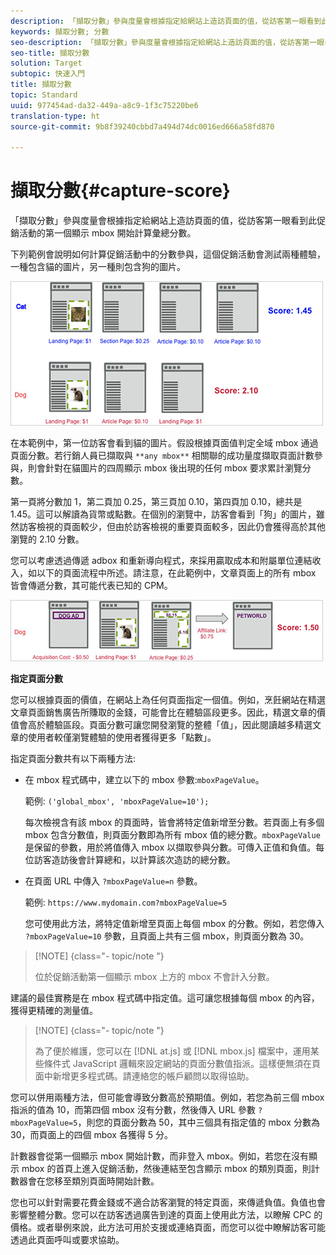 ```yaml
---
description: 「擷取分數」參與度量會根據指定給網站上造訪頁面的值，從訪客第一眼看到此促銷活動的第一個顯示 mbox 開始計算彙總分數。
keywords: 擷取分數; 分數
seo-description: 「擷取分數」參與度量會根據指定給網站上造訪頁面的值，從訪客第一眼看到此促銷活動的第一個顯示 mbox 開始計算彙總分數。
seo-title: 擷取分數
solution: Target
subtopic: 快速入門
title: 擷取分數
topic: Standard
uuid: 977454ad-da32-449a-a8c9-1f3c75220be6
translation-type: ht
source-git-commit: 9b8f39240cbbd7a494d74dc0016ed666a58fd870

---
```



# 擷取分數{#capture-score}

「擷取分數」參與度量會根據指定給網站上造訪頁面的值，從訪客第一眼看到此促銷活動的第一個顯示 mbox 開始計算彙總分數。

下列範例會說明如何計算促銷活動中的分數參與，這個促銷活動會測試兩種體驗，一種包含貓的圖片，另一種則包含狗的圖片。

![](assets/example_score.png)

在本範例中，第一位訪客會看到貓的圖片。假設根據頁面值判定全域 mbox 通過頁面分數。若行銷人員已擷取與 `**any mbox**` 相關聯的成功量度擷取頁面計數參與，則會針對在貓圖片的四周顯示 mbox 後出現的任何 mbox 要求累計瀏覽分數。

第一頁將分數加 1，第二頁加 0.25，第三頁加 0.10，第四頁加 0.10，總共是 1.45。這可以解讀為貨幣或點數。在個別的瀏覽中，訪客會看到「狗」的圖片，雖然訪客檢視的頁面較少，但由於訪客檢視的重要頁面較多，因此仍會獲得高於其他瀏覽的 2.10 分數。

您可以考慮透過傳遞 adbox 和重新導向程式，來採用贏取成本和附屬單位連結收入，如以下的頁面流程中所述。請注意，在此範例中，文章頁面上的所有 mbox 皆會傳遞分數，其可能代表已知的 CPM。

![](assets/example_score2.png)

**指定頁面分數**

您可以根據頁面的價值，在網站上為任何頁面指定一個值。例如，烹飪網站在精選文章頁面銷售廣告所賺取的金錢，可能會比在體驗區段更多。因此，精選文章的價值會高於體驗區段。頁面分數可讓您開發瀏覽的整體「值」，因此閱讀越多精選文章的使用者較僅瀏覽體驗的使用者獲得更多「點數」。

指定頁面分數共有以下兩種方法:

* 在 mbox 程式碼中，建立以下的 mbox 參數:`mboxPageValue`。

   範例: `('global_mbox', 'mboxPageValue=10');`

   每次檢視含有該 mbox 的頁面時，皆會將特定值新增至分數。若頁面上有多個 mbox 包含分數值，則頁面分數即為所有 mbox 值的總分數。`mboxPageValue` 是保留的參數，用於將值傳入 mbox 以擷取參與分數。可傳入正值和負值。每位訪客造訪後會計算總和，以計算該次造訪的總分數。

* 在頁面 URL 中傳入 `?mboxPageValue=n` 參數。

   範例: `https://www.mydomain.com?mboxPageValue=5`

   您可使用此方法，將特定值新增至頁面上每個 mbox 的分數。例如，若您傳入 `?mboxPageValue=10` 參數，且頁面上共有三個 mbox，則頁面分數為 30。

>[!NOTE] {class=&quot;- topic/note &quot;}
>
>位於促銷活動第一個顯示 mbox 上方的 mbox 不會計入分數。

建議的最佳實務是在 mbox 程式碼中指定值。這可讓您根據每個 mbox 的內容，獲得更精確的測量值。

>[!NOTE] {class=&quot;- topic/note &quot;}
>
>為了便於維護，您可以在 [!DNL at.js] 或 [!DNL mbox.js] 檔案中，運用某些條件式 JavaScript 邏輯來設定網站的頁面分數值指派。這樣便無須在頁面中新增更多程式碼。請連絡您的帳戶顧問以取得協助。

您可以併用兩種方法，但可能會導致分數高於預期值。例如，若您為前三個 mbox 指派的值為 10，而第四個 mbox 沒有分數，然後傳入 URL 參數 `?mboxPageValue=5`，則您的頁面分數為 50，其中三個具有指定值的 mbox 分數為 30，而頁面上的四個 mbox 各獲得 5 分。

計數器會從第一個顯示 mbox 開始計數，而非登入 mbox。例如，若您在沒有顯示 mbox 的首頁上進入促銷活動，然後連結至包含顯示 mbox 的類別頁面，則計數器會在您移至類別頁面時開始計數。

您也可以針對需要花費金錢或不適合訪客瀏覽的特定頁面，來傳遞負值。負值也會影響整體分數。您可以在訪客透過廣告到達的頁面上使用此方法，以瞭解 CPC 的價格。或者舉例來說，此方法可用於支援或連絡頁面，而您可以從中瞭解訪客可能透過此頁面呼叫或要求協助。
